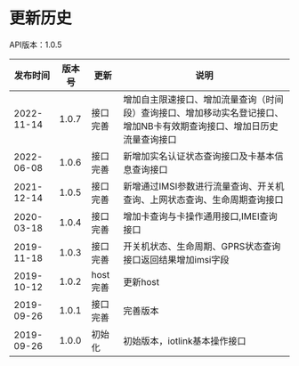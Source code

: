 # 更新历史 #

API版本：1.0.5

| 发布时间   | 版本号 | 更新     | 说明                                                         |
| ---------- | ------ | -------- | ------------------------------------------------------------ |
| 2022-11-14 | 1.0.7  | 接口完善 |     增加自主限速接口、增加流量查询（时间段）查询接口、增加移动实名登记接口、增加NB卡有效期查询接口、增加日历史流量查询接口                    |
| 2022-06-08 | 1.0.6  | 接口完善 |   新增加实名认证状态查询接口及卡基本信息查询接口                    |
| 2021-12-14 | 1.0.5  | 接口完善 |   新增通过IMSI参数进行流量查询、开关机查询、上网状态查询、生命周期查询接口                    |
| 2020-03-18 | 1.0.4  | 接口完善 |   增加卡查询与卡操作通用接口,IMEI查询接口                    |
| 2019-11-18 | 1.0.3  | 接口完善 |   开关机状态、生命周期、GPRS状态查询接口返回结果增加imsi字段 |
| 2019-10-12 | 1.0.2  | host完善 |   更新host                                                   |
| 2019-09-26 | 1.0.1  | 接口完善 |   完善版本                                                   |
| 2019-09-26 | 1.0.0  | 初始化   |   初始版本，iotlink基本操作接口                              |
